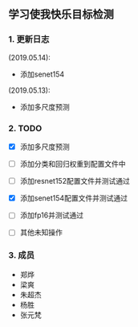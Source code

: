## 学习使我快乐目标检测

### 1. 更新日志


(2019.05.14):

- 添加senet154

(2019.05.13):

- 添加多尺度预测

### 2. TODO

- [x] 添加多尺度预测
- [ ] 添加分类和回归权重到配置文件中
- [ ] 添加resnet152配置文件并测试通过
- [x] 添加senet154配置文件并测试通过
- [ ] 添加fp16并测试通过
- [ ] 其他未知操作


### 3. 成员

- 郑烨
- 梁爽
- 朱超杰
- 杨胜
- 张元梵

